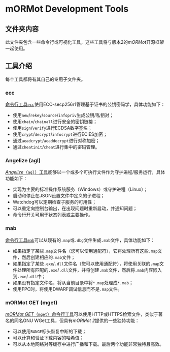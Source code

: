 # mORMot Development Tools

## 文件夹内容

此文件夹包含一些命令行或可视化工具，这些工具将与版本2的*mORMot*开源框架一起使用。

## 工具介绍

每个工具都将有其自己的专用子文件夹。

### ecc

[命令行工具`ecc`](./ecc)使用ECC-secp256r1管理基于证书的公钥密码学，具体功能如下：

- 使用`new`/`rekey`/`source`/`infopriv`生成公钥/私钥对；
- 使用`chain`/`chainall`进行安全的密钥链接；
- 使用`sign`/`verify`进行ECDSA数字签名；
- 使用`crypt`/`decrypt`/`infocrypt`进行ECIES加密；
- 通过`aeadcrypt`/`aeaddecrypt`进行对称加密；
- 通过`cheatinit`/`cheat`进行集中的密码管理。

### Angelize (agl)

[*Angelize*（`agl`）工具](./agl)能够以一个或多个可执行文件作为守护进程/服务运行，具体功能如下：

- 实现为主要的标准操作系统服务（Windows）或守护进程（Linux）；
- 启动和停止在JSON设置文件中定义的子进程；
- Watchdog可以定期检查子服务的可用性；
- 可以重定向控制台输出，在出现问题时重新启动，并通知问题；
- 命令行开关可用于状态列表或主要操作。

### mab

[命令行工具`mab`](./mab)可以从现有的`.map`或`.dbg`文件生成`.mab`文件，具体功能如下：

- 如果指定了某些`.map`文件名（您可以使用通配符），它将处理所有这些`.map`文件，然后创建相应的`.mab`文件；
- 如果指定了某些`.exe`/`.dll`文件名（您可以使用通配符），将使用关联的`.map`文件处理所有匹配的`.exe`/`.dll`文件，并将创建`.mab`文件，然后将`.mab`内容嵌入到`.exe`/`.dll`中；
- 如果没有指定文件名，将从当前目录中将`*.map`处理成`*.mab`；
- 使用FPC时，将使用DWARF调试信息而不是`.map`文件。

### mORMot GET (mget)

[*mORMot GET*（`mget`）命令行工具](./mget)可以使用HTTP或HTTPS检索文件，类似于著名的同名GNU WGet工具，但具有*mORMot 2*提供的一些独特功能：

- 可以使用`RANGE`标头恢复中断的下载；
- 可以计算和验证下载内容的哈希值；
- 可以从本地网络对等缓存中进行广播和下载。最后两个功能非常独特且高效。